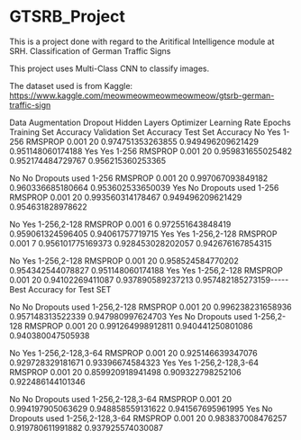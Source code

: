 # GTSRB_Project
This is a project done with regard to the Aritifical Intelligence module at SRH.
Classification of German Traffic Signs

This project uses Multi-Class CNN to classify images.

The dataset used is from Kaggle: https://www.kaggle.com/meowmeowmeowmeowmeow/gtsrb-german-traffic-sign


Data Augmentation	Dropout	Hidden Layers	Optimizer	Learning Rate	Epochs	Training Set Accuracy	Validation Set Accuracy	Test Set Accuracy
No	Yes	1-256	RMSPROP	0.001	20	0.974751353263855	0.949496209621429	0.951148060174188
Yes	Yes	1-256	RMSPROP	0.001	20	0.959831655025482	0.952174484729767	0.956215360253365
								
No	No Dropouts used	1-256	RMSPROP	0.001	20	0.997067093849182	0.960336685180664	0.953602533650039
Yes	No Dropouts used	1-256	RMSPROP	0.001	20	0.993560314178467	0.949496209621429	0.954631828978622
								
								
No	Yes	1-256,2-128	RMSPROP	0.001	6	0.972551643848419	0.959061324596405	0.94061757719715
Yes	Yes	1-256,2-128	RMSPROP	0.001	7	0.956101775169373	0.928453028202057	0.942676167854315
								
No	Yes	1-256,2-128	RMSPROP	0.001	20	0.958524584770202	0.954342544078827	0.951148060174188
Yes	Yes	1-256,2-128	RMSPROP	0.001	20	0.94102269411087	0.937890589237213	0.957482185273159----- Best Accuracy for Test SET
								
No	No Dropouts used	1-256,2-128	RMSPROP	0.001	20	0.996238231658936	0.957148313522339	0.947980997624703
Yes	No Dropouts used	1-256,2-128	RMSPROP	0.001	20	0.991264998912811	0.940441250801086	0.940380047505938
								
								
No	Yes	1-256,2-128,3-64	RMSPROP	0.001	20	0.925146639347076	0.929728329181671	0.93396674584323
Yes	Yes	1-256,2-128,3-64	RMSPROP	0.001	20	0.859920918941498	0.909322798252106	0.922486144101346
								
No	No Dropouts used	1-256,2-128,3-64	RMSPROP	0.001	20	0.994197905063629	0.948858559131622	0.941567695961995
Yes	No Dropouts used	1-256,2-128,3-64	RMSPROP	0.001	20	0.983837008476257	0.919780611991882	0.937925574030087
